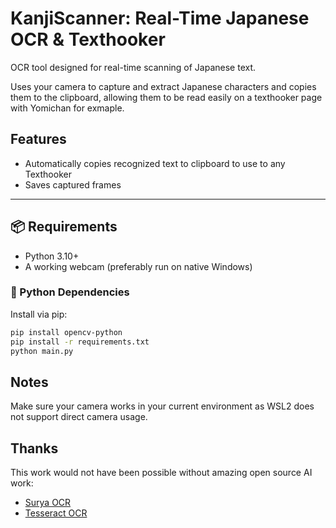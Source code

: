 # KanjiScanner: Real-Time Japanese OCR & Texthooker

OCR tool designed for real-time scanning of Japanese text. 

Uses your camera to capture and extract Japanese characters and copies them to the clipboard, allowing them to be read easily on a texthooker page with Yomichan for exmaple.

## Features

-  Automatically copies recognized text to clipboard to use to any Texthooker
-  Saves captured frames

---

## 📦 Requirements

- Python 3.10+
- A working webcam (preferably run on native Windows)

### 🧪 Python Dependencies

Install via pip:

```bash
pip install opencv-python 
pip install -r requirements.txt
python main.py
```

## Notes

Make sure your camera works in your current environment as WSL2 does not support direct camera usage.

## Thanks

This work would not have been possible without amazing open source AI work:
- [Surya OCR](https://github.com/VikParuchuri/surya) 
- [Tesseract OCR](https://github.com/tesseract-ocr/tesseract)

